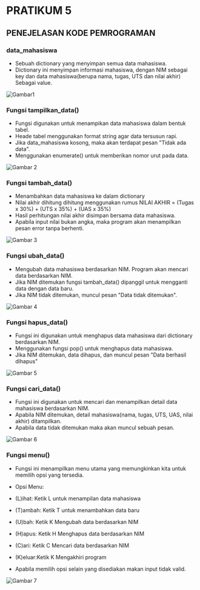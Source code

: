 # PRATIKUM 5 
## PENEJELASAN KODE PEMROGRAMAN 

### data_mahasiswa 
- Sebuah dictionary yang menyimpan semua data mahasiswa. 
- Dictionary ini menyimpan informasi mahasiswa, dengan NIM sebagai key dan data mahasiswa(berupa nama, tugas, UTS dan nilai akhir) Sebagai value. 

![Gambar1]()

### Fungsi tampilkan_data()
- Fungsi digunakan untuk menampikan data mahasiswa dalam bentuk tabel. 
- Heade tabel menggunakan format string agar data tersusun rapi. 
- Jika data_mahasiswa kosong, maka akan terdapat pesan "Tidak ada data". 
- Menggunakan enumerate() untuk memberikan nomor urut pada data. 

![Gambar 2]()

### Fungsi tambah_data()
- Menambahkan data mahasiswa ke dalam dictionary 
- Nilai akhir dihitung dihitung menggunakan rumus NILAI AKHIR = (Tugas x 30%) + (UTS x 35%) + (UAS x 35%)
- Hasil perhitungan nilai akhir disimpan bersama data mahasiswa. 
- Apabila input nilai bukan angka, maka program akan menampilkan pesan error tanpa berhenti.

![Gambar 3]()


### Fungsi ubah_data()
- Mengubah data mahasiswa berdasarkan NIM. Program akan mencari data berdasarkan NIM.
- Jika NIM ditemukan fungsi tambah_data() dipanggil untuk mengganti data dengan data baru. 
- Jika NIM tidak ditemukan, muncul pesan "Data tidak ditemukan". 

![Gambar 4]()

### Fungsi hapus_data()
- Fungsi ini digunakan untuk menghapus data mahasiswa dari dictionary berdasarkan NIM. 
- Menggunakan fungsi pop() untuk menghapus data mahasiswa. 
- Jika NIM ditemukan, data dihapus, dan muncul pesan "Data berhasil dihapus" 

![Gambar 5]()

### Fungsi cari_data()
- Fungsi ini digunakan untuk mencari dan menampilkan detail data mahasiswa berdasarkan NIM. 
- Apabila NIM ditemukan, detail mahasiswa(nama, tugas, UTS, UAS, nilai akhir) ditampilkan. 
- Apabila data tidak ditemukan maka akan muncul sebuah pesan. 

![Gambar 6]()

### Fungsi menu()
- Fungsi ini menampilkan menu utama yang memungkinkan kita untuk memilih opsi yang tersedia. 

- Opsi Menu: 
- (L)ihat: Ketik L untuk menampilan data mahasiswa
- (T)ambah: Ketik T untuk menambahkan data baru
- (U)bah: Ketik K Mengubah data berdasarkan NIM 
- (H)apus: Ketik H Menghapus data berdasarkan NIM 
- (C)ari: Ketik C Mencari data berdasarkan NIM
- (K)eluar:Ketik K Mengakhiri program 

- Apabila memilih opsi selain yang disediakan makan input tidak valid. 

![Gambar 7]()





